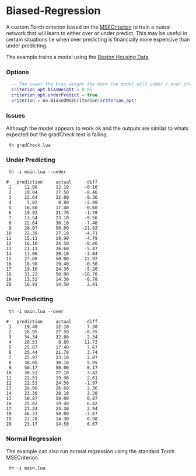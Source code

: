 # Biased-Regression

A custom Torch criterion based on the [MSECriterion](https://github.com/torch/nn/blob/master/doc/criterion.md#nn.MSECriterion) to train a nueral network that will learn to either over or under predict. This may be useful in certain situations i.e when over predicting is financially more expensive than under predicting.  

The example trains a model using the [Boston Housing Data](http://lib.stat.cmu.edu/datasets/boston).

### Options
```lua
  -- The lower the bias weight the more the model will under / over predict.
  criterion_opt.biasWeight = 0.05
  criterion_opt.underPredict = true
  criterion = nn.BiasedMSECriterion(criterion_opt)
```  

### Issues
Although the model appears to work ok and the outputs are similar to whats expected but the gradCheck test is failing.
``` 
 th gradCheck.lua
```

### Under Predicting

``` 
 th -i main.lua --under
```


``` 
#   prediction     actual      diff	
 1     12.00       12.10      -0.10	
 2     19.04       27.50      -8.46	
 3     22.64       32.00      -9.36	
 4      5.82        8.80      -2.98	
 5     16.80       17.40      -0.60	
 6     19.92       21.70      -1.78	
 7     13.54       23.10      -9.56	
 8     22.64       30.10      -7.46	
 9     28.07       50.00     -21.93	
10     22.39       27.10      -4.71	
11     15.11       19.90      -4.79	
12     16.10       24.50      -8.40	
13     21.13       26.60      -5.47	
14     17.06       20.10      -3.04	
15     27.08       50.00     -22.92	
16     18.90       19.40      -0.50	
17     19.10       24.30      -5.20	
18     31.22       50.00     -18.78	
19     13.52       14.30      -0.78	
20     16.91       14.50       2.41
```

### Over Prediciting

``` 
 th -i main.lua --over
```

```
#   prediction     actual      diff	
 1     19.40       12.10       7.30	
 2     26.95       27.50      -0.55	
 3     34.34       32.00       2.34	
 4     20.53        8.80      11.73	
 5     25.07       17.40       7.67	
 6     25.44       21.70       3.74	
 7     25.97       23.10       2.87	
 8     36.05       30.10       5.95	
 9     50.17       50.00       0.17	
10     30.52       27.10       3.42	
11     22.51       19.90       2.61	
12     22.53       24.50      -1.97	
13     28.96       26.60       2.36	
14     23.30       20.10       3.20	
15     50.87       50.00       0.87	
16     25.82       19.40       6.42	
17     27.24       24.30       2.94	
18     46.33       50.00      -3.67	
19     21.28       14.30       6.98	
20     23.17       14.50       8.67
```

### Normal Regression
The example can also run normal regression using the standard Torch MSECriterion.

``` 
 th -i main.lua
```
